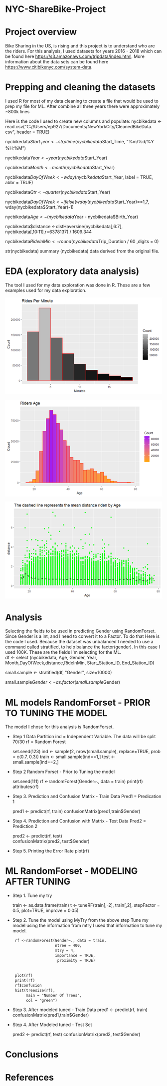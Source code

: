 # NYC-ShareBike-Project

# Project overview
Bike Sharing in the US, is rising and this project is to understand who are
the riders. For this analysis, I used datasets for years 2016 - 2018 which can
be found here https://s3.amazonaws.com/tripdata/index.html. More information
 about the data  sets can be found here https://www.citibikenyc.com/system-data.   

# Prepping and cleaning the datasets
I used R for most of my data cleaning to create a file that would be used to
prep my file for ML. After combine all three years there were approximately
~800k lines

Here is the code I used to create new columns and populate:
nycbikedata <-read.csv("C://Users/ep927/Documents/NewYorkCity/CleanedBikeData.
csv", header = TRUE)

nycbikedata$Start_Year <- strptime(nycbikedata$Start_Time, "%m/%d/%Y %H:%M")

nycbikedata$Year <- year(nycbikedata$Start_Year)

nycbikedata$Month <- month(nycbikedata$Start_Year)

nycbikedata$DayOfWeek <- wday(nycbikedata$Start_Year, label = TRUE, abbr = TRUE)

nycbikedata$Qtr <- quarter(nycbikedata$Start_Year)

nycbikedata$DayOfWeek <- ifelse(wday(nycbikedata$Start_Year)==1,7,
wday(nycbikedata$Start_Year)-1)

nycbikedata$Age <- (nycbikedata$Year - nycbikedata$Birth_Year)

nycbikedata$distance <-distHaversine(nycbikedata[,6:7],
nycbikedata[,10:11],r=6378137) / 1609.344

nycbikedata$RideInMin <- round(nycbikedata$Trip_Duration / 60 ,digits = 0)

str(nycbikedata)
summary (nycbikedata)  data derived from the original file.


# EDA (exploratory data analysis)
The tool I used for my data exploration was done in R. These are a few examples
used for my data exploration.

![RidesByMinute](https://github.com/EpGoNavy/NYC-ShareBike-Project/blob/master/Images/Rides%20Per%20Minute.png)

![CountOfRidersByAge](https://github.com/EpGoNavy/NYC-ShareBike-Project/blob/master/Images/Count%20of%20Riders%20by%20Age.png)

![MeanDistanceRiden](https://raw.githubusercontent.com/EpGoNavy/NYC-ShareBike-Project/master/Images/MeanDistanceByAge.png)

# Analysis
Selecting the fields to be used in predicting Gender using RandomForset.  Since
Gender is a int, and I need to convert it to a Factor.  To do that Here is the
code I used. Because the dataset was unbalanced I needed to use a command called
stratified, to help balance the factor(gender).  In this case I used 100K.
These are the fields I'm selecting for the ML.  
df <- select (nycbikedata, Age, Gender, Year, Month,DayOfWeek,distance,RideInMin,
Start_Station_ID, End_Station_ID)

small.sample <- stratified(df, "Gender", size=10000)

small.sample$Gender <- as.factor(small.sample$Gender)

# ML models RandomForset - PRIOR TO TUNING THE MODEL
The model I chose for this analysis is RandomForset.  

* Step 1
  Data Partition
  ind = Independent Variable. The data will be split 70/30
  rf = Random Forest

  set.seed(123)
  ind <- sample(2, nrow(small.sample), replace=TRUE, prob = c(0.7, 0.3))
  train <- small.sample[ind==1,]
  test <- small.sample[ind==2,]

* Step 2
  Random Forset - Prior to Tuning the model

  set.seed(111)
  rf <-randomForest(Gender~., data = train)
  print(rf)
  attributes(rf)



* Step 3.
  Prediction and Confusion Matrix - Train Data
  Pred1 = Predication 1

  pred1 <- predict(rf, train)
  confusionMatrix(pred1,train$Gender)

* Step 4.
  Prediction and Confusion with Matrix - Test Data
  Pred2 = Prediction 2

  pred2 <- predict(rf, test)  
  confusionMatrix(pred2, test$Gender)

* Step 5.
  Printing the Error Rate
  plot(rf)

# ML RandomForset - MODELING AFTER TUNING
* Step 1.
  Tune my try

  train <- as.data.frame(train)
  t <- tuneRF(train[,-2], train[,2],
       stepFactor = 0.5,
       plot=TRUE,
       improve = 0.05)

* Step 2. Tune the model using MyTry from the above step
  Tune my model using the information from mtry I used that information to
  tune my model.

       rf <-randomForest(Gender~., data = train,
                         ntree = 400,
                         mtry = 4,
                         importance = TRUE,
                          proximity = TRUE)


       plot(rf)
       print(rf)
       rf$confusion
       hist(treesize(rf),
            main = "Number Of Trees",
            col = "green")

* Step 3. After modeled tuned - Train Data
  pred1 <- predict(rf, train)
  confusionMatrix(pred1,train$Gender)

* Step 4. After Modeled tuned - Test Set

  pred2 <- predict(rf, test)
  confusionMatrix(pred2, test$Gender)



# Conclusions


# References
